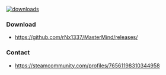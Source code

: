[![downloads](https://img.shields.io/github/downloads/rNx1337/MasterMind/total.svg)](https://github.com/rNx1337/MasterMind)


### Download 
* https://github.com/rNx1337/MasterMind/releases/

### Contact
* https://steamcommunity.com/profiles/76561198310344958
